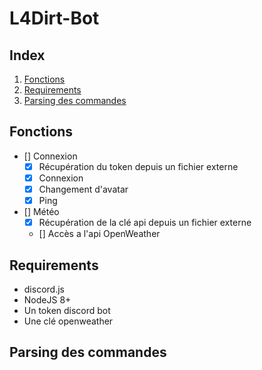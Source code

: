# L4Dirt-Bot

## Index

1. [Fonctions](#Fonctions)
2. [Requirements](#Requirements)
3. [Parsing des commandes](#Parsing-des-commandes)

## Fonctions

-   [] Connexion
    -   [x] Récupération du token depuis un fichier externe
    -   [x] Connexion
    -   [x] Changement d'avatar
    -   [x] Ping
-   [] Météo
    -   [x] Récupération de la clé api depuis un fichier externe
    -   [] Accès a l'api OpenWeather

## Requirements

-   discord.js
-   NodeJS 8+
-   Un token discord bot
-   Une clé openweather

## Parsing des commandes
